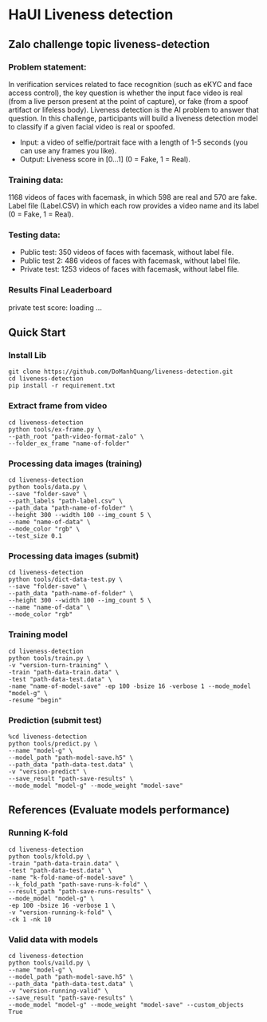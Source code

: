 # HaUI Liveness detection
## Zalo challenge topic liveness-detection

### Problem statement:
In verification services related to face recognition (such as eKYC and face access control), the key question is whether the input face video is real (from a live person present at the point of capture), or fake (from a spoof artifact or lifeless body). Liveness detection is the AI problem to answer that question. In this challenge, participants will build a liveness detection model to classify if a given facial video is real or spoofed.
- Input: a video of selfie/portrait face with a length of 1-5 seconds (you can use any frames you like).
- Output: Liveness score in [0...1] (0 = Fake, 1 = Real).

### Training data:
1168 videos of faces with facemask, in which 598 are real and 570 are fake. Label file (Label.CSV) in which each row provides a video name and its label (0 = Fake, 1 = Real).

### Testing data:
- Public test: 350 videos of faces with facemask, without label file.
- Public test 2: 486 videos of faces with facemask, without label file.
- Private test: 1253 videos of faces with facemask, without label file.

### Results Final Leaderboard
private test score: loading ...

## Quick Start
### Install Lib
```shell
git clone https://github.com/DoManhQuang/liveness-detection.git
cd liveness-detection
pip install -r requirement.txt
```

### Extract frame from video
```shell
cd liveness-detection
python tools/ex-frame.py \
--path_root "path-video-format-zalo" \
--folder_ex_frame "name-of-folder"
```

### Processing data images (training)
```shell
cd liveness-detection
python tools/data.py \
--save "folder-save" \
--path_labels "path-label.csv" \
--path_data "path-name-of-folder" \
--height 300 --width 100 --img_count 5 \
--name "name-of-data" \
--mode_color "rgb" \
--test_size 0.1
```

### Processing data images (submit)
```shell
cd liveness-detection
python tools/dict-data-test.py \
--save "folder-save" \
--path_data "path-name-of-folder" \
--height 300 --width 100 --img_count 5 \
--name "name-of-data" \
--mode_color "rgb"
```

### Training model
```shell
cd liveness-detection
python tools/train.py \
-v "version-turn-training" \
-train "path-data-train.data" \
-test "path-data-test.data" \
-name "name-of-model-save" -ep 100 -bsize 16 -verbose 1 --mode_model "model-g" \
-resume "begin"
```

### Prediction (submit test)
```shell
%cd liveness-detection
python tools/predict.py \
--name "model-g" \
--model_path "path-model-save.h5" \
--path_data "path-data-test.data" \
-v "version-predict" \
--save_result "path-save-results" \
--mode_model "model-g" --mode_weight "model-save"
```

## References (Evaluate models performance)
### Running K-fold
```shell
cd liveness-detection
python tools/kfold.py \
-train "path-data-train.data" \
-test "path-data-test.data" \
-name "k-fold-name-of-model-save" \
--k_fold_path "path-save-runs-k-fold" \
--result_path "path-save-runs-results" \
--mode_model "model-g" \
-ep 100 -bsize 16 -verbose 1 \
-v "version-running-k-fold" \
-ck 1 -nk 10
```

### Valid data with models
```shell
cd liveness-detection
python tools/vaild.py \
--name "model-g" \
--model_path "path-model-save.h5" \
--path_data "path-data-test.data" \
-v "version-running-valid" \
--save_result "path-save-results" \
--mode_model "model-g" --mode_weight "model-save" --custom_objects True
```
